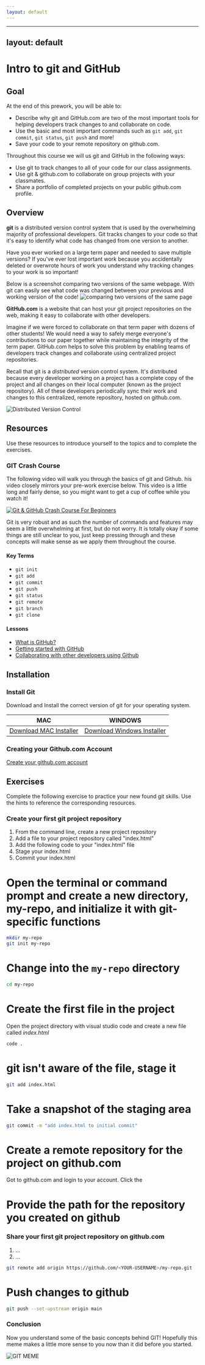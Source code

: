 ```yaml
---
layout: default
---
```


---
layout: default
---
# Intro to git and GitHub

## Goal

At the end of this prework, you will be able to:
- Describe why git and GitHub.com are two of the most important tools for helping developers track changes to and collaborate on code.
- Use the basic and most important commands such as `git add`, `git commit`, `git status`, `git push` and more!
- Save your code to your remote repository on github.com.

Throughout this course we will us git and GitHub in the following ways:
- Use git to track changes to all of your code for our class assignments.
- Use git & github.com to collaborate on group projects with your classmates.
- Share a portfolio of completed projects on your public github.com profile.

## Overview

**git** is a distributed version control system that is used by the overwhelming majority of professional developers.  Git tracks changes to your code so that it's easy to identify what code has changed from one version to another.

Have you ever worked on a large term paper and needed to save multiple versions? If you've ever lost important work because you accidentally deleted or overwrote hours of work you understand why tracking changes to your work is so important! 

Below is a screenshot comparing two versions of the same webpage. With git can easily see what code was changed between your previous and working version of the code!
![comparing two versions of the same page](/imgs/module1/git_compare.png)

**GitHub.com** is a website that can host your git project repositories on the web, making it easy to collaborate with other developers.  

Imagine if we were forced to collaborate on that term paper with dozens of other students! We would need a way to safely merge everyone's contributions to our paper together while maintaining the integrity of the term paper. GitHub.com helps to solve this problem by enabling teams of developers track changes and collaborate using centralized project repositories.

Recall that git is a *distributed* version control system. It's distributed because every developer working on a project has a complete copy of the project and all changes on their local computer (known as the project repository). All of these developers periodically sync their work and changes to this centralized, remote repository, hosted on github.com.  

![Distributed Version Control](/imgs/module1/git_distributed.png)

## Resources
Use these resources to introduce yourself to the topics and to complete the exercises.

### GIT Crash Course

The following video will walk you through the basics of git and Github. his video closely mirrors your pre-work exercise below. This video is a little long and fairly dense, so you might want to get a cup of coffee while you watch it!

[![Git & GitHub Crash Course For Beginners](http://i3.ytimg.com/vi/SWYqp7iY_Tc/hqdefault.jpg)](https://www.youtube.com/watch?v=SWYqp7iY_Tc)
<!-- Maybe switch to the shorter https://www.youtube.com/watch?v=USjZcfj8yxE -->

Git is very robust and as such the number of commands and features may seem a little overwhelming at first, but do not worry. It is totally okay if some things are still unclear to you, just keep pressing through and these concepts will make sense as we apply them throughout the course.

#### Key Terms
* `git init`
* `git add`
* `git commit`
* `git push`
* `git status`
* `git remote`
* `git branch`
* `git clone`


#### Lessons
* [What is GitHub?]()
* [Getting started with GitHub]()
* [Collaborating with other developers using Github]()


## Installation

### Install Git
Download and Install the correct version of git for your operating system.

MAC | WINDOWS
|---|---|
[Download MAC Installer](https://sourceforge.net/projects/git-osx-installer/files/) | [Download Windows Installer](https://gitforwindows.org/)

### Creating your Github.com Account
[Create your github.com account](https://github.com/join?ref_cta=Sign+up&ref_loc=header+logged+out&ref_page=%2F&source=header-home)

## Exercises

Complete the following exercise to practice your new found git skills. Use the hints to reference the corresponding resources.

### Create your first git project repository

1. From the command line, create a new project repository
2. Add a file to your project repository called "index.html"
3. Add the following code to your "index.html" file
4. Stage your index.html
5. Commit your index.html

# Open the terminal or command prompt and create a new directory, my-repo, and initialize it with git-specific functions

```bash
mkdir my-repo
git init my-repo
```

# Change into the `my-repo` directory

```bash
cd my-repo
```

# Create the first file in the project

Open the project directory with visual studio code and create a new file called *index.html*

```bash
code .
```

# git isn't aware of the file, stage it

```bash
git add index.html
```

# Take a snapshot of the staging area

```bash
git commit -m "add index.html to initial commit"
```

# Create a remote repository for the project on github.com

Got to github.com and login to your account.  Click the 

# Provide the path for the repository you created on github

### Share your first git project repository on github.com
1. ...
2. ...

```bash
git remote add origin https://github.com/<YOUR-USERNAME>/my-repo.git
```

# Push changes to github

```bash
git push --set-upstream origin main
```

### Conclusion 
Now you understand some of the basic concepts behind GIT! Hopefully this meme makes a little more sense to you now than it did before you started. 


![GIT MEME](TODO)
